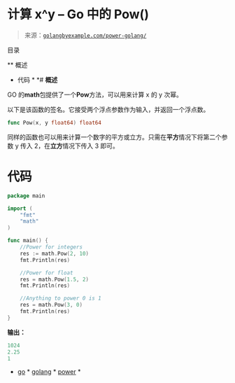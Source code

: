 <!--yml

分类：未分类

日期：2024-10-13 06:15:32

-->

# 计算 x^y – Go 中的 Pow()

> 来源：[`golangbyexample.com/power-golang/`](https://golangbyexample.com/power-golang/)

目录

**   概述

+   代码 *  *# **概述**

GO 的**math**包提供了一个**Pow**方法，可以用来计算 x 的 y 次幂。

以下是该函数的签名。它接受两个浮点参数作为输入，并返回一个浮点数。

```go
func Pow(x, y float64) float64
```

同样的函数也可以用来计算一个数字的平方或立方。只需在**平方**情况下将第二个参数 y 传入 2，在**立方**情况下传入 3 即可。

# **代码**

```go
package main

import (
    "fmt"
    "math"
)

func main() {
    //Power for integers
    res := math.Pow(2, 10)
    fmt.Println(res)

    //Power for float
    res = math.Pow(1.5, 2)
    fmt.Println(res)

    //Anything to power 0 is 1
    res = math.Pow(3, 0)
    fmt.Println(res)
}
```

**输出：**

```go
1024
2.25
1
```

+   [go](https://golangbyexample.com/tag/go/) *   [golang](https://golangbyexample.com/tag/golang/) *   [power](https://golangbyexample.com/tag/power/) *

